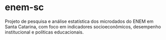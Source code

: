 # enem-sc
Projeto de pesquisa e análise estatística dos microdados do ENEM em Santa Catarina, com foco em indicadores socioeconômicos, desempenho institucional e políticas educacionais.
